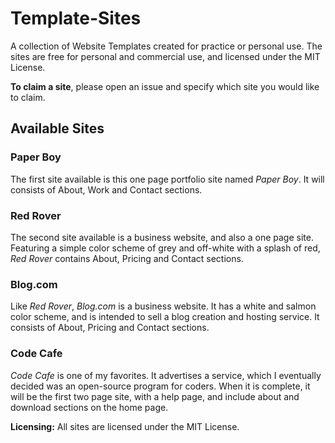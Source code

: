 # Template-Sites
A collection of Website Templates created for practice or personal use. The sites are free for personal and commercial use, and licensed under the MIT License.

**To claim a site**, please open an issue and specify which site you would like to claim.

## Available Sites
### Paper Boy
The first site available is this one page portfolio site named *Paper Boy*. It will consists of About, Work and Contact sections.

### Red Rover
The second site available is a business website, and also a one page site. Featuring a simple color scheme of grey and off-white with a splash of red, *Red Rover* contains About, Pricing and Contact sections.

### Blog.com
  Like *Red Rover*, *Blog.com* is a business website. It has a white and salmon color scheme, and is intended to sell a blog creation and hosting service. It consists of About, Pricing and Contact sections.
  
### Code Cafe
  *Code Cafe* is one of my favorites. It advertises a service, which I eventually decided was an open-source program for coders. When it is complete, it will be the first two page site, with a help page, and include about and download sections on the home page.

**Licensing:** All sites are licensed under the MIT License.
